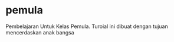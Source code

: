 # pemula
Pembelajaran Untuk Kelas Pemula. Turoial ini dibuat dengan tujuan mencerdaskan anak bangsa
